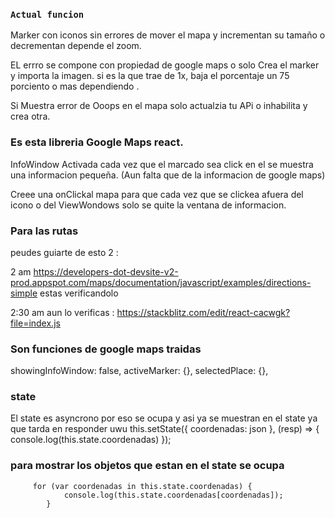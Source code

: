 ### `Actual funcion`

Marker con iconos  sin errores de mover el mapa y incrementan su tamaño o decrementan depende el zoom.

EL errro se compone con propiedad de google maps o solo Crea el marker y importa la imagen.  si es la que trae de 1x, baja el porcentaje un 75 porciento o mas dependiendo .


Si  Muestra error de Ooops en el mapa solo actualzia tu APi o inhabilita y crea otra.

### Es esta libreria Google Maps react. 


InfoWindow
 Activada cada vez que el marcado sea click en el se muestra una informacion pequeña.
(Aun falta que de la informacion de google maps)

Creee una onClickal mapa para que cada vez que se clickea afuera del icono o del ViewWondows solo se quite la ventana de informacion.

### Para las rutas 

peudes guiarte de esto 2 :   

2 am  https://developers-dot-devsite-v2-prod.appspot.com/maps/documentation/javascript/examples/directions-simple  estas verificandolo 

2:30 am  aun lo verificas : https://stackblitz.com/edit/react-cacwgk?file=index.js 


### Son funciones de google maps traidas 
 showingInfoWindow: false,
        activeMarker: {},
        selectedPlace: {},


### state

 El state es asyncrono por eso se ocupa y asi ya se muestran en el state ya que tarda en responder uwu 
          this.setState({ coordenadas: json }, (resp) => {
            console.log(this.state.coordenadas)
        });


### para mostrar los objetos que estan en el state  se ocupa 

         for (var coordenadas in this.state.coordenadas) {
                console.log(this.state.coordenadas[coordenadas]);
            }